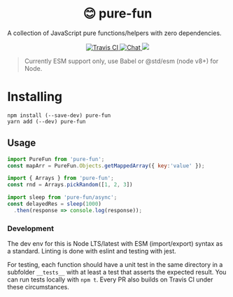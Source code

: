 <p align="center">
  <h1 align="center">😊 pure-fun</h1>
  <p>A collection of JavaScript pure functions/helpers with zero dependencies.</p>

  <p align="center">
    <a href="https://travis-ci.org/thibmaek/pure-fun.svg?branch=master">
      <img src="https://badgen.net/badge/Build status/travis?icon=travis" alt="Travis CI">
    </a>
    <a href="https://www.notion.so/thibmaek/89015d654dbf4600acf001dbe229fb38?v=b5d231eef3a84993b16abca0a120b04e">
      <img src="https://img.shields.io/badge/check-our%20roadmap-5362F5.svg" alt="Chat">
    </a>
    <img src="https://badges.greenkeeper.io/thibmaek/pure-fun.svg" />
  </p>

  <blockquote>Currently ESM support only, use Babel or @std/esm (node v8+) for Node.</blockquote>
</p>

# Installing

```console
npm install (--save-dev) pure-fun
yarn add (--dev) pure-fun
```

## Usage

```js
import PureFun from 'pure-fun';
const mapArr = PureFun.Objects.getMappedArray({ key:'value' });

import { Arrays } from 'pure-fun';
const rnd = Arrays.pickRandom([1, 2, 3])

import sleep from 'pure-fun/async';
const delayedRes = sleep(1000)
  .then(response => console.log(response));
```

### Development

The dev env for this is Node LTS/latest with ESM (import/export) syntax as a standard.
Linting is done with eslint and testing with jest.

For testing, each function should have a unit test in the same directory in a subfolder `__tests__` with at least a test that asserts the expected result. You can run tests locally with `npm t`. Every PR also builds on Travis CI under these circumstances.
